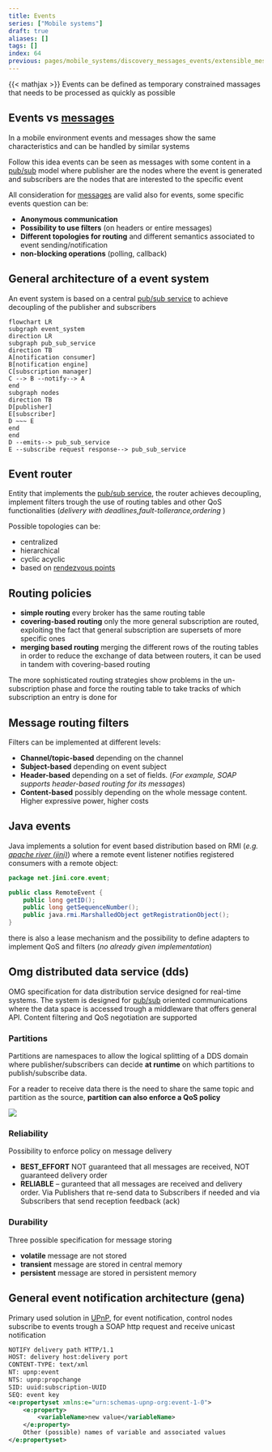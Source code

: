 ```yaml
---
title: Events
series: ["Mobile systems"]
draft: true
aliases: []
tags: []
index: 64
previous: pages/mobile_systems/discovery_messages_events/extensible_messaging_and_presence_protocol.md
---
```


{{< mathjax >}}
Events can be defined as temporary constrained massages that needs to be processed as quickly as possible

## Events vs [messages](/mobile_systems/messaging)

In a mobile environment events and messages show the same characteristics and can be handled by similar systems

Follow this idea events can be seen as messages with some content in a [pub/sub](pages/mobile_systems/iot/pub_sub_model.md) model where publisher are the nodes where the event is generated and subscribers are the nodes that are interested to the specific event

All consideration for [messages](/mobile_systems/messaging) are valid also for events, some specific events question can be:

- **Anonymous communication**
- **Possibility to use filters** (on headers or entire messages)
- **Different topologies for routing** and different semantics associated to event sending/notification
-  **non-blocking operations** (polling, callback)

## General architecture of a event system

An event system is based on a central [pub/sub service](pages/mobile_systems/iot/pub_sub_model.md) to achieve decoupling of the publisher and subscribers

```mermaid
flowchart LR
subgraph event_system
direction LR
subgraph pub_sub_service
direction TB
A[notification consumer]
B[notification engine]
C[subscription manager]
C --> B --notify--> A
end
subgraph nodes
direction TB
D[publisher]
E[subscriber]
D ~~~ E
end
end
D --emits--> pub_sub_service
E --subscribe request response--> pub_sub_service
```


## Event router

Entity that implements the [pub/sub service](pages/mobile_systems/iot/pub_sub_model.md), the router achieves decoupling, implement filters trough the use of routing tables and other QoS functionalities (*delivery with deadlines,fault-tollerance,ordering* )

Possible topologies can be:

- centralized
- hierarchical
- cyclic acyclic
- based on [rendezvous points](pages/mobile_systems/mobile_middleware/resource_management_patterns.md#Rendezvous)

## Routing policies

- **simple routing**  every broker has the same routing table
- **covering-based routing** only the more general subscription are routed, exploiting the fact that general subscription are supersets of more specific ones
- **merging based routing** merging the different rows of the routing tables in order to reduce the exchange of data between routers, it can be used in tandem with covering-based routing

The more sophisticated routing strategies show problems in the un-subscription phase and force the routing table to take tracks of which subscription an entry is done for

## Message routing filters

Filters can be implemented at different levels:

- **Channel/topic-based** depending on the channel
- **Subject-based** depending on event subject
- **Header-based** depending on a set of fields. (*For example, SOAP supports header-based routing for its messages*)
- **Content-based** possibly depending on the whole message content. Higher expressive power, higher costs

## Java events

Java implements a solution for event based distribution based on RMI (*e.g. [apache river (jini)](pages/mobile_systems/discovery_messages_events/service_discovery.md#apache%20river%20(jini))*) where a remote event listener notifies registered consumers with a remote object:

```java
package net.jini.core.event;

public class RemoteEvent {
	public long getID();
	public long getSequenceNumber();
	public java.rmi.MarshalledObject getRegistrationObject();
}
```

there is also a lease mechanism and the possibility to define adapters to implement QoS and filters (*no already given implementation*)

## Omg distributed data service (dds)

OMG specification  for data distribution service designed for real-time systems.
The system is designed for [pub/sub](pages/mobile_systems/iot/pub_sub_model.md) oriented communications where the data space is accessed trough a middleware that offers general API. Content filtering and QoS negotiation are supported

### Partitions

Partitions are namespaces to allow the logical splitting of a DDS domain where publisher/subscribers can decide **at runtime**  on which partitions to publish/subscribe data.

For a reader to receive data there is the need to share the same topic and partition as the source, **partition can also enforce a QoS policy**

![](assets/mobile_systems/Pasted%20image%2020240618175718.png)

### Reliability

Possibility to enforce policy on message delivery

- **BEST_EFFORT** NOT guaranteed that all messages are received, NOT guaranteed delivery order
- **RELIABLE** – guranteed that all messages are received and delivery order. Via Publishers that re-send data to Subscribers if needed and via Subscribers that send reception feedback (ack)
### Durability

Three possible specification for message storing

- **volatile** message are not stored
- **transient** message are stored in central memory
- **persistent** message are stored in persistent memory

## General event notification architecture (gena)

Primary used solution in [UPnP](pages/mobile_systems/discovery_messages_events/service_discovery.md#universal%20plug%20and%20play%20(upnp)), for event notification, control nodes subscribe to events trough a SOAP http request and receive unicast notification

```xml
NOTIFY delivery path HTTP/1.1
HOST: delivery host:delivery port
CONTENT-TYPE: text/xml
NT: upnp:event
NTS: upnp:propchange
SID: uuid:subscription-UUID
SEQ: event key
<e:propertyset xmlns:e="urn:schemas-upnp-org:event-1-0">
	<e:property>
		<variableName>new value</variableName>
	</e:property>
	Other (possible) names of variable and associated values
</e:propertyset>
```

